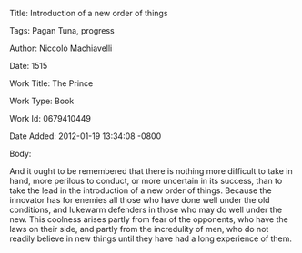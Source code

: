 Title:  Introduction of a new order of things

Tags:   Pagan Tuna, progress

Author: Niccolò Machiavelli

Date:   1515

Work Title: The Prince

Work Type: Book

Work Id: 0679410449

Date Added: 2012-01-19 13:34:08 -0800

Body: 

And it ought to be remembered that there is nothing more difficult to take in hand, more perilous to conduct, or more uncertain in its success, than to take the lead in the introduction of a new order of things. Because the innovator has for enemies all those who have done well under the old conditions, and lukewarm defenders in those who may do well under the new. This coolness arises partly from fear of the opponents, who have the laws on their side, and partly from the incredulity of men, who do not readily believe in new things until they have had a long experience of them. 

